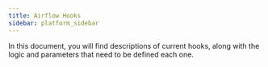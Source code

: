 ```yaml
---
title: Airflow Hooks
sidebar: platform_sidebar
---
```


In this document, you will find descriptions of current hooks, along with the logic and parameters that need to be defined each one.